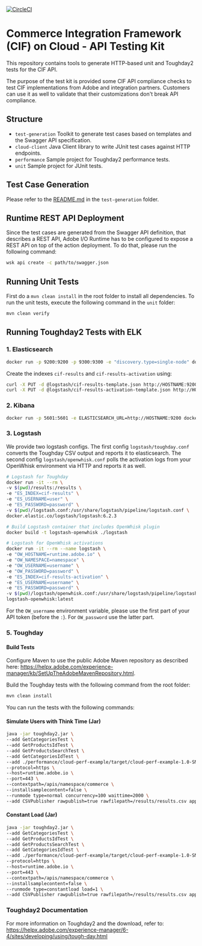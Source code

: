 [![CircleCI](https://circleci.com/gh/adobe/commerce-cif-testing-kit.svg?style=svg)](https://circleci.com/gh/adobe/commerce-cif-testing-kit)

# Commerce Integration Framework (CIF) on Cloud - API Testing Kit
This repository contains tools to generate HTTP-based unit and Toughday2 tests for the CIF API.

The purpose of the test kit is provided some CIF API compliance checks to test CIF implementations from Adobe and integration partners. Customers can use it as well to validate that their customizations don't break API compliance.

## Structure
* `test-generation` Toolkit to generate test cases based on templates and the Swagger API specification.
* `cloud-client` Java Client library to write JUnit test cases against HTTP endpoints.
* `performance` Sample project for Toughday2 performance tests.
* `unit` Sample project for JUnit tests.

## Test Case Generation
Please refer to the [README.md](test-generation/README.md) in the `test-generation` folder.

## Runtime REST API Deployment
Since the test cases are generated from the Swagger API definition, that describes a REST API, 
Adobe I/O Runtime has to be configured to expose a REST API on top of the action deployment.
To do that, please run the following command:

```bash
wsk api create -c path/to/swagger.json
```

## Running Unit Tests
First do a `mvn clean install` in the root folder to install all dependencies. To run the unit tests, execute the following command in the `unit` folder:
```bash
mvn clean verify
```

## Running Toughday2 Tests with ELK
### 1. Elasticsearch
```bash
docker run -p 9200:9200 -p 9300:9300 -e "discovery.type=single-node" docker.elastic.co/elasticsearch/elasticsearch:6.2.3
```

Create the indexes `cif-results` and `cif-results-activation` using:
```bash
curl -X PUT -d @logstash/cif-results-template.json http://HOSTNAME:9200/cif-results
curl -X PUT -d @logstash/cif-results-activation-template.json http://HOSTNAME:9200/cif-results-activation
```

### 2. Kibana
```bash
docker run -p 5601:5601 -e ELASTICSEARCH_URL=http://HOSTNAME:9200 docker.elastic.co/kibana/kibana:6.2.3
```

### 3. Logstash
We provide two logstash configs. The first config `logstash/toughday.conf` converts the Toughday CSV output and reports it to elasticsearch. The second config `logstash/openwhisk.conf` polls the activation logs from your OpenWhisk environment via HTTP and reports it as well.

```bash
# Logstash for Toughday
docker run -it --rm \
-v $(pwd)/results:/results \
-e "ES_INDEX=cif-results" \
-e "ES_USERNAME=user" \
-e "ES_PASSWORD=password" \
-v $(pwd)/logstash.conf:/usr/share/logstash/pipeline/logstash.conf \
docker.elastic.co/logstash/logstash:6.2.3

# Build Logstash container that includes OpenWhisk plugin
docker build -t logstash-openwhisk ./logstash

# Logstash for OpenWhisk activations
docker run -it --rm --name logstash \
-e "OW_HOSTNAME=runtime.adobe.io" \
-e "OW_NAMESPACE=namespace" \
-e "OW_USERNAME=username" \
-e "OW_PASSWORD=password" \
-e "ES_INDEX=cif-results-activation" \
-e "ES_USERNAME=username" \
-e "ES_PASSWORD=password" \
-v $(pwd)/logstash/openwhisk.conf:/usr/share/logstash/pipeline/logstash.conf \
logstash-openwhisk:latest
```
For the `OW_username` environment variable, please use the first part of your API token (before the `:`). For `OW_password` use the latter part.

### 5. Toughday

#### Build Tests
Configure Maven to use the public Adobe Maven repository as described here: https://helpx.adobe.com/experience-manager/kb/SetUpTheAdobeMavenRepository.html.

Build the Toughday tests with the following command from the root folder:
```bash
mvn clean install
```

You can run the tests with the following commands:

#### Simulate Users with Think Time (Jar)
```bash
java -jar toughday2.jar \
--add GetCategoriesTest \
--add GetProductsIdTest \
--add GetProductsSearchTest \
--add GetCategoriesIdTest \
--add ./performance/cloud-perf-example/target/cloud-perf-example-1.0-SNAPSHOT.jar \
--protocol=https \
--host=runtime.adobe.io \
--port=443 \
--contextpath=/apis/namespace/commerce \
--installsamplecontent=false \
--runmode type=normal concurrency=100 waittime=2000 \
--add CSVPublisher rawpublish=true rawfilepath=/results/results.csv append=true
```

#### Constant Load (Jar)
```bash
java -jar toughday2.jar \
--add GetCategoriesTest \
--add GetProductsIdTest \
--add GetProductsSearchTest \
--add GetCategoriesIdTest \
--add ./performance/cloud-perf-example/target/cloud-perf-example-1.0-SNAPSHOT.jar \
--protocol=https \
--host=runtime.adobe.io \
--port=443 \
--contextpath=/apis/namespace/commerce \
--installsamplecontent=false \
--runmode type=constantload load=1 \
--add CSVPublisher rawpublish=true rawfilepath=/results/results.csv append=true
```

### Toughday2 Documentation
For more information on Toughday2 and the download, refer to:
https://helpx.adobe.com/experience-manager/6-4/sites/developing/using/tough-day.html
